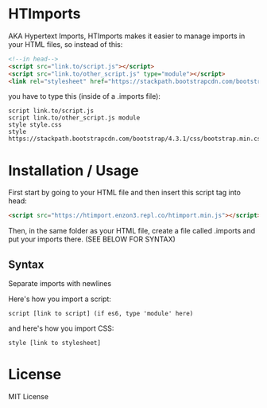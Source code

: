 # HTImports

AKA Hypertext Imports, HTImports makes it easier to manage imports in your HTML files, so instead of this:
```html
<!--in head-->
<script src="link.to/script.js"></script>
<script src="link.to/other_script.js" type="module"></script>
<link rel="stylesheet" href="https://stackpath.bootstrapcdn.com/bootstrap/4.3.1/css/bootstrap.min.css">
```
you have to type this (inside of a .imports file):
```
script link.to/script.js
script link.to/other_script.js module
style style.css
style https://stackpath.bootstrapcdn.com/bootstrap/4.3.1/css/bootstrap.min.css
```

# Installation / Usage

First start by going to your HTML file and then insert this script tag into head:
```html
<script src="https://htimport.enzon3.repl.co/htimport.min.js"></script>
```
Then, in the same folder as your HTML file, create a file called .imports and put your imports there. (SEE BELOW FOR SYNTAX)

## Syntax

Separate imports with newlines

Here's how you import a script:
```
script [link to script] (if es6, type 'module' here)
```

and here's how you import CSS:
```
style [link to stylesheet]
```

# License

MIT License
